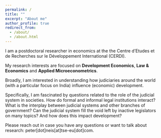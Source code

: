 ```yaml
---
permalink: /
title: ""
excerpt: "About me"
author_profile: true
redirect_from:
  - /about/
  - /about.html
---
```


I am a postdoctoral researcher in economics at the the Centre d’Etudes et de Recherches sur le Développement International (CERDI).

My research interests are focused on **Development Economics**, **Law & Economics** and **Applied Microeconometrics**.

Broadly, I am interested in understanding how judiciaries around the world (with a particular focus on India) influence (economic) development.

Specifically, I am fascinated by questions related to the role of the judicial system in societies. How do formal and informal legal institutions interact? What is the interplay between judicial systems and other branches of government? Can the judicial system fill the void left by inactive legislators on many topics? And how does this impact development?

Please reach out in case you have any questions or want to talk about research: peter[dot]neis[at]tse-eu[dot]com.
